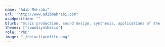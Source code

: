 ```yaml
---
name: "Adib Mehrabi"
url: "http://www.adibmehrabi.com"
acadposition: ""
blurb: "music production, sound design, synthesis, applications of the voice"
themes: ["soundsynthesis"]
role: "PhD"
image: "./defaultprofile.png"
---
```

